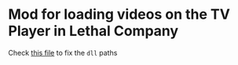 # Mod for loading videos on the TV Player in Lethal Company

Check [this file](./TVRandomizer/TVRandomizer.csproj) to fix the `dll` paths